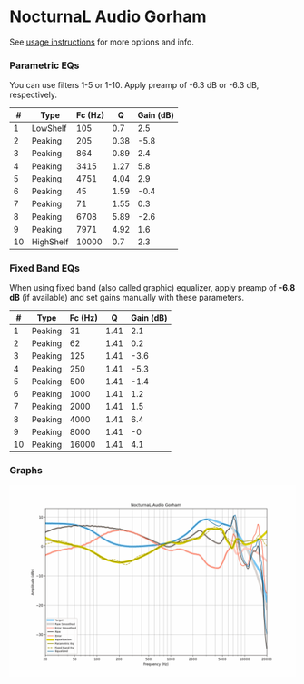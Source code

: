# NocturnaL Audio Gorham
See [usage instructions](https://github.com/jaakkopasanen/AutoEq#usage) for more options and info.

### Parametric EQs
You can use filters 1-5 or 1-10. Apply preamp of -6.3 dB or -6.3 dB, respectively.

|   # | Type      |   Fc (Hz) |    Q |   Gain (dB) |
|-----|-----------|-----------|------|-------------|
|   1 | LowShelf  |       105 | 0.7  |         2.5 |
|   2 | Peaking   |       205 | 0.38 |        -5.8 |
|   3 | Peaking   |       864 | 0.89 |         2.4 |
|   4 | Peaking   |      3415 | 1.27 |         5.8 |
|   5 | Peaking   |      4751 | 4.04 |         2.9 |
|   6 | Peaking   |        45 | 1.59 |        -0.4 |
|   7 | Peaking   |        71 | 1.55 |         0.3 |
|   8 | Peaking   |      6708 | 5.89 |        -2.6 |
|   9 | Peaking   |      7971 | 4.92 |         1.6 |
|  10 | HighShelf |     10000 | 0.7  |         2.3 |

### Fixed Band EQs
When using fixed band (also called graphic) equalizer, apply preamp of **-6.8 dB** (if available) and set gains manually with these parameters.

|   # | Type    |   Fc (Hz) |    Q |   Gain (dB) |
|-----|---------|-----------|------|-------------|
|   1 | Peaking |        31 | 1.41 |         2.1 |
|   2 | Peaking |        62 | 1.41 |         0.2 |
|   3 | Peaking |       125 | 1.41 |        -3.6 |
|   4 | Peaking |       250 | 1.41 |        -5.3 |
|   5 | Peaking |       500 | 1.41 |        -1.4 |
|   6 | Peaking |      1000 | 1.41 |         1.2 |
|   7 | Peaking |      2000 | 1.41 |         1.5 |
|   8 | Peaking |      4000 | 1.41 |         6.4 |
|   9 | Peaking |      8000 | 1.41 |        -0   |
|  10 | Peaking |     16000 | 1.41 |         4.1 |

### Graphs
![](./NocturnaL%20Audio%20Gorham.png)
